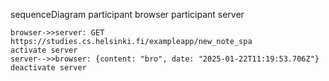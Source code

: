 sequenceDiagram
    participant browser
    participant server

    browser->>server: GET https://studies.cs.helsinki.fi/exampleapp/new_note_spa
    activate server
    server-->>browser: {content: "bro", date: "2025-01-22T11:19:53.706Z"}
    deactivate server
